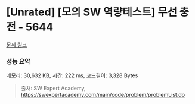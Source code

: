 # [Unrated] [모의 SW 역량테스트] 무선 충전 - 5644 

[문제 링크](https://swexpertacademy.com/main/code/problem/problemDetail.do?contestProbId=AWXRDL1aeugDFAUo) 

### 성능 요약

메모리: 30,632 KB, 시간: 222 ms, 코드길이: 3,328 Bytes



> 출처: SW Expert Academy, https://swexpertacademy.com/main/code/problem/problemList.do